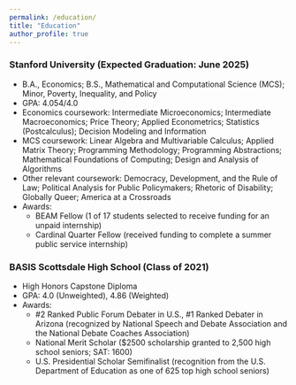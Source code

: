 ```yaml
---
permalink: /education/
title: "Education"
author_profile: true
---
```


### Stanford University (Expected Graduation: June 2025)
- B.A., Economics; B.S., Mathematical and Computational Science (MCS); Minor, Poverty, Inequality, and Policy
- GPA: 4.054/4.0
- Economics coursework: Intermediate Microeconomics; Intermediate Macroeconomics; Price Theory; Applied Econometrics; Statistics (Postcalculus); Decision Modeling and Information
- MCS coursework: Linear Algebra and Multivariable Calculus; Applied Matrix Theory; Programming Methodology; Programming Abstractions; Mathematical Foundations of Computing; Design and Analysis of Algorithms
- Other relevant coursework: Democracy, Development, and the Rule of Law; Political Analysis for Public Policymakers; Rhetoric of Disability; Globally Queer; America at a Crossroads
- Awards: 
  - BEAM Fellow (1 of 17 students selected to receive funding for an unpaid internship)
  - Cardinal Quarter Fellow (received funding to complete a summer public service internship)

### BASIS Scottsdale High School (Class of 2021)
- High Honors Capstone Diploma
- GPA: 4.0 (Unweighted), 4.86 (Weighted)
- Awards:
  - #2 Ranked Public Forum Debater in U.S., #1 Ranked Debater in Arizona (recognized by National Speech and Debate Association and the National Debate Coaches Association)
  - National Merit Scholar ($2500 scholarship granted to 2,500 high school seniors; SAT: 1600)
  - U.S. Presidential Scholar Semifinalist (recognition from the U.S. Department of Education as one of 625 top high school seniors)


